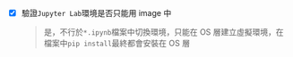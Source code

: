 * [x] 驗證`Jupyter Lab`環境是否只能用 image 中
  > 是，不行於`*.ipynb`檔案中切換環境，只能在 OS 層建立虛擬環境，在檔案中`pip install`最終都會安裝在 OS 層
